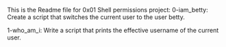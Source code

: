 This is the Readme file for 0x01 Shell permissions project:
 0-iam_betty: Create a script that switches the current user to the user betty.

 1-who_am_i: Write a script that prints the effective username of the current user.
